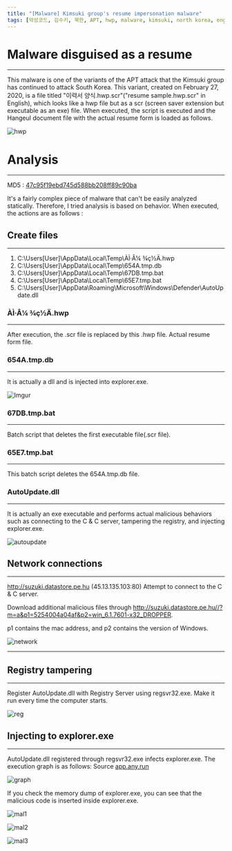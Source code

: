 ```yaml
---
title: "[Malware] Kimsuki group's resume impersonation malware"
tags: [악성코드, 김수키, 북한, APT, hwp, malware, kimsuki, north korea, english]
---
```



# Malware disguised as a resume
---

This malware is one of the variants of the APT attack that the Kimsuki group has continued to attack South Korea.
This variant, created on February 27, 2020, is a file titled "이력서 양식.hwp.scr"("resume sample.hwp.scr" in English), 
which looks like a hwp file but as a scr (screen saver extension but executable as an exe) file.
When executed, the script is executed and the Hangeul document file with the actual resume form is loaded as follows.

![hwp](https://i.imgur.com/dxmSqSp.png)


# Analysis
---
MD5 : [47c95f19ebd745d588bb208ff89c90ba](https://www.hybrid-analysis.com/sample/757dfeacabf4c2f771147159d26117818354af14050e6ba42cc00f4a3d58e51f?environmentId=120)

It's a fairly complex piece of malware that can't be easily analyzed statically.
Therefore, I tried analysis is based on behavior.
When executed, the actions are as follows :

## Create files
---
 1. C:\Users\[User]\AppData\Local\Temp\ÀÌ·Â¼­ ¾ç½Ä.hwp
 2. C:\Users\[User]\AppData\Local\Temp\654A.tmp.db 
 3. C:\Users\[User]\AppData\Local\Temp\67DB.tmp.bat
 4. C:\Users\[User]\AppData\Local\Temp\65E7.tmp.bat
 5. C:\Users\[User]\AppData\Roaming\Microsoft\Windows\Defender\AutoUpdate.dll
 
 ### ÀÌ·Â¼­ ¾ç½Ä.hwp
 ---
 After execution, the .scr file is replaced by this .hwp file. Actual resume form file.
  
 ### 654A.tmp.db
 ---
 It is actually a dll and is injected into explorer.exe.
 
 ![Imgur](https://i.imgur.com/EgfGjP3.png)
 
 ### 67DB.tmp.bat
 ---
 Batch script that deletes the first executable file(.scr file). 
 
 ### 65E7.tmp.bat
 ---
 This batch script deletes the 654A.tmp.db file.

 ### AutoUpdate.dll
 ---
 It is actually an exe executable and performs actual malicious behaviors such as connecting to the C & C server, tampering the registry, and injecting explorer.exe.
 
 ![autoupdate](https://i.imgur.com/FbOrW8h.png)



## Network connections
---

http://suzuki.datastore.pe.hu (45.13.135.103:80) Attempt to connect to the C & C server.

Download additional malicious files through http://suzuki.datastore.pe.hu//?m=a&p1=5254004a04af&p2=win_6.1.7601-x32_DROPPER.

p1 contains the mac address, and p2 contains the version of Windows.

![network](https://i.imgur.com/37RKTyt.png)

---

## Registry tampering
---

Register AutoUpdate.dll with Registry Server using regsvr32.exe. Make it run every time the computer starts.

![reg](https://i.imgur.com/89MegCk.png)


## Injecting to explorer.exe 
---

AutoUpdate.dll registered through regsvr32.exe infects explorer.exe.
The execution graph is as follows:  Source [app.any.run](https://app.any.run/)

![graph](https://i.imgur.com/fdm1B3g.png)

If you check the memory dump of explorer.exe, you can see that the malicious code is inserted inside explorer.exe.

![mal1](https://i.imgur.com/f1mPwpy.png)

![mal2](https://i.imgur.com/bmHk6CW.png)

![mal3](https://i.imgur.com/BnwACWw.png)
